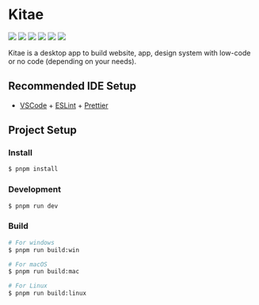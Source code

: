 # Kitae

![](https://badgen.net/github/licence/lheido/kitae?label=licence)
![](https://badgen.net/github/release/lheido/kitae)
![](https://badgen.net/github/stars/lheido/kitae?label=★)
![](https://badgen.net/github/open-issues/lheido/kitae)
![](https://badgen.net/github/dependabot/lheido/kitae?label=&icon=dependabot)
![](https://badgen.net/https/leonard-treille.npkn.net/kitae-electron-v)

Kitae is a desktop app to build website, app, design system with low-code or no code (depending on your needs).

## Recommended IDE Setup

- [VSCode](https://code.visualstudio.com/) + [ESLint](https://marketplace.visualstudio.com/items?itemName=dbaeumer.vscode-eslint) + [Prettier](https://marketplace.visualstudio.com/items?itemName=esbenp.prettier-vscode)

## Project Setup

### Install

```bash
$ pnpm install
```

### Development

```bash
$ pnpm run dev
```

### Build

```bash
# For windows
$ pnpm run build:win

# For macOS
$ pnpm run build:mac

# For Linux
$ pnpm run build:linux
```

